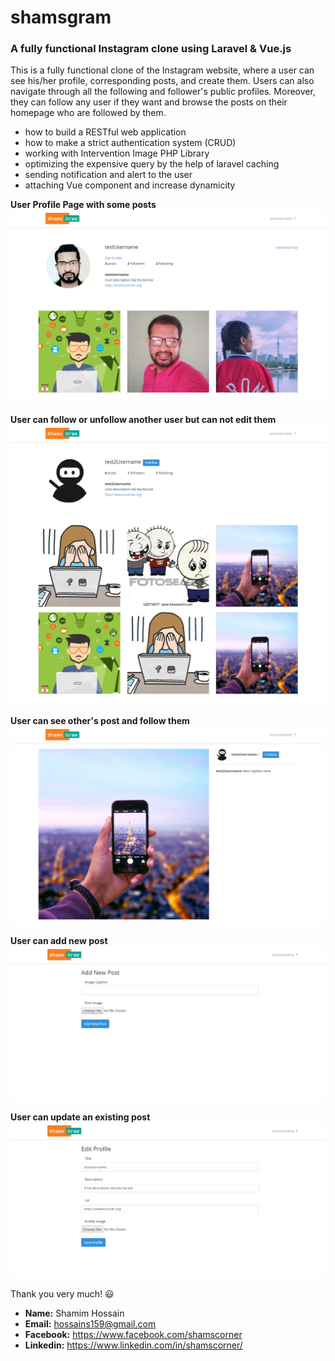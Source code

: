 # shamsgram
### A fully functional Instagram clone using Laravel &amp; Vue.js

This is a fully functional clone of the Instagram website, where a user can see his/her profile, corresponding posts, 
and create them. Users can also navigate through all the following and follower's public profiles. 
Moreover, they can follow any user if they want and browse the posts on their homepage who are followed by them.

* how to build a RESTful web application
* how to make a strict authentication system (CRUD)
* working with Intervention Image PHP Library
* optimizing the expensive query by the help of laravel caching
* sending notification and alert to the user
* attaching Vue component and increase dynamicity

**User Profile Page with some posts**
![User Profile Page with some posts](public/images/screenshots/Image2.png)

**User can follow or unfollow another user but can not edit them**
![User Profile Page with some posts](public/images/screenshots/Image6.png)

**User can see other's post and follow them**
![User Profile Page with some posts](public/images/screenshots/Image5.png)

**User can add new post**
![User Profile Page with some posts](public/images/screenshots/Image3.png)

**User can update an existing post**
![User Profile Page with some posts](public/images/screenshots/Image4.png)

Thank you very much! :smiley:
* **Name:** Shamim Hossain
* **Email:** hossains159@gmail.com
* **Facebook:** https://www.facebook.com/shamscorner
* **Linkedin:** https://www.linkedin.com/in/shamscorner/
